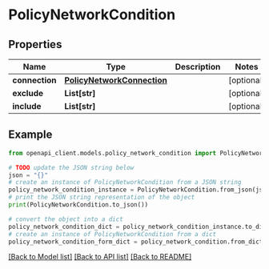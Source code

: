# PolicyNetworkCondition


## Properties

Name | Type | Description | Notes
------------ | ------------- | ------------- | -------------
**connection** | [**PolicyNetworkConnection**](PolicyNetworkConnection.md) |  | [optional] 
**exclude** | **List[str]** |  | [optional] 
**include** | **List[str]** |  | [optional] 

## Example

```python
from openapi_client.models.policy_network_condition import PolicyNetworkCondition

# TODO update the JSON string below
json = "{}"
# create an instance of PolicyNetworkCondition from a JSON string
policy_network_condition_instance = PolicyNetworkCondition.from_json(json)
# print the JSON string representation of the object
print(PolicyNetworkCondition.to_json())

# convert the object into a dict
policy_network_condition_dict = policy_network_condition_instance.to_dict()
# create an instance of PolicyNetworkCondition from a dict
policy_network_condition_form_dict = policy_network_condition.from_dict(policy_network_condition_dict)
```
[[Back to Model list]](../README.md#documentation-for-models) [[Back to API list]](../README.md#documentation-for-api-endpoints) [[Back to README]](../README.md)


